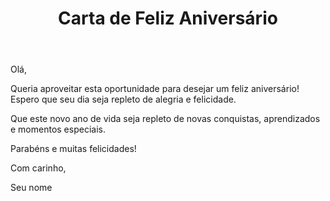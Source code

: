 <!DOCTYPE html>
<html>
<head>
	<title>Carta de Feliz Aniversário</title>
	<link rel="stylesheet" type="text/css" href="estilos.css">
</head>
<body>
	<header>
		<h1>Carta de Feliz Aniversário</h1>
	</header>
	<main>
		<p>Olá,</p>
		<p>Queria aproveitar esta oportunidade para desejar um feliz aniversário! Espero que seu dia seja repleto de alegria e felicidade.</p>
		<p>Que este novo ano de vida seja repleto de novas conquistas, aprendizados e momentos especiais.</p>
		<p>Parabéns e muitas felicidades!</p>
		<p>Com carinho,</p>
		<p>Seu nome</p>
	</main>
</body>
</html>
